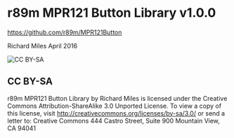 # r89m MPR121 Button Library v1.0.0
https://github.com/r89m/MPR121Button

Richard Miles April 2016

![CC BY-SA](http://mirrors.creativecommons.org/presskit/buttons/88x31/png/by-sa.png)
## CC BY-SA
r89m MPR121 Button Library by Richard Miles is licensed under the Creative Commons Attribution-ShareAlike 3.0 Unported License. To view a copy of this license, visit http://creativecommons.org/licenses/by-sa/3.0/ or send a letter to:
Creative Commons
444 Castro Street, Suite 900
Mountain View, CA 94041  

